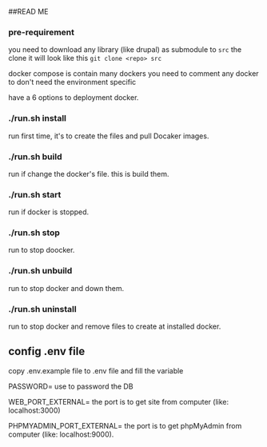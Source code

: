 ##READ ME 

### pre-requirement

you need to download any library (like drupal) as submodule to ```src``` the clone it will 
look like this ```git clone <repo> src```

docker compose is contain many dockers you need  to comment any docker to don't 
need the environment specific

have a 6 options to deployment docker.

### ./run.sh install

run first time, it's to  create the files and pull Docaker images.

### ./run.sh build

run if change the docker's file. this is build them.

### ./run.sh start

run if docker is stopped.

### ./run.sh stop

run to stop doocker.

### ./run.sh unbuild 

run to stop docker and down them.

### ./run.sh uninstall

run to stop docker and remove files to create at installed docker.

## config .env file 

copy .env.example file to .env file and fill the variable 

PASSWORD= use to password the DB

WEB_PORT_EXTERNAL= the port is to get site from computer (like: localhost:3000)

PHPMYADMIN_PORT_EXTERNAL= the port is to get phpMyAdmin from computer (like: localhost:9000).